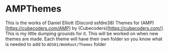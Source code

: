 # AMPThemes

This is the works of Daniel Elliott (Discord ssfdre38) Themes for (AMP)[https://cubecoders.com/AMP] by (Cubecoders)[https://cubecoders.com/]. This is my little dumping grounds for it.
This will be worked on when new themes are made. Each theme will have their own folder so you know what is needed to add to `ADS01/WebRoot/Themes` folder